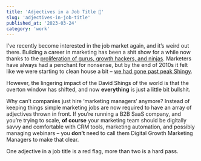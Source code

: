 ```yaml
---
title: 'Adjectives in a Job Title 🚩'
slug: 'adjectives-in-job-title'
published_at: '2023-03-24'
category: 'work'
---
```


I’ve recently become interested in the job market again, and it’s weird out there. Building a career in marketing has been a shit show for a while now thanks to the [proliferation of gurus, growth hackers, and ninjas](https://www.marketingweek.com/mark-ritson-maybe-its-just-me-but-shouldnt-an-expert-in-marketing-be-trained-in-marketing/). Marketers have always had a penchant for nonsense, but by the end of 2010s it felt like we were starting to clean house a bit – [we had gone past peak Shingy](https://nymag.com/intelligencer/2019/10/shingy-reflects-on-his-time-at-aol-and-whats-next.html).

However, the lingering impact of the David Shings of the world is that the overton window has shifted, and now **everything** is just a little bit bullshit.

Why can’t companies just hire ‘marketing managers’ anymore? Instead of keeping things simple marketing jobs are now required to have an array of adjectives thrown in front. If you’re running a B2B SaaS company, and you’re trying to scale, **of course** your marketing team should be digitally savvy and comfortable with CRM tools, marketing automation, and possibly managing webinars – you **don’t** need to call them Digital Growth Marketing Managers to make that clear.

One adjective in a job title is a red flag, more than two is a hard pass.